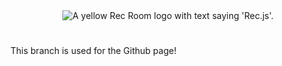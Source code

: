 <div align="center">
<img src="./logo/LogoText.png" alt="A yellow Rec Room logo with text saying 'Rec.js'.">
</div>

#

This branch is used for the Github page!
